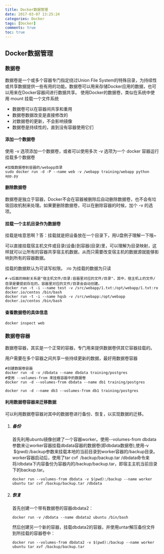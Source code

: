 ```yaml
---
title: Docker数据管理
date: 2017-03-07 13:25:24
categories: Docker
tags: [Docker]
comments: true
toc: true
---
```



## Docker数据管理

### 数据卷

数据卷是一个或多个容器专门指定绕过Union File System的特殊目录，为持续性或共享数据提供一些有用的功能。数据卷可以用来存储Docker应用的数据，也可以用来在Docker容器间进行数据共享。 使用Docker的数据卷，类似在系统中使用 mount 挂载一个文件系统

- 数据卷可以在容器间共享和重用
- 数据卷数据改变是直接修改的
- 对数据卷的更新，不会影响镜像
- 数据卷是持续性的，直到没有容器使用它们

#### 添加一个数据卷

使用 -v 选项添加一个数据卷，或者可以使用多次 -v 选项为一个 docker 容器运行挂载多个数据卷 

```shell
#加载数据卷到容器的/webapp目录
sudo docker run -d -P --name web -v /webapp training/webapp python app.py
```

#### 删除数据卷

数据卷是独立于容器，Docker不会在容器被删除后自动删除数据卷，也不会有垃圾回收机制来处理。如果要删除数据卷，可以在删除容器的时候，加个 -v 的选项。

#### 挂载一个主机目录作为数据卷

挂载是啥意思啊？答：挂载就是把设备放在一个目录下，用U盘例子理解一下哦~

可以直接挂载宿主机文件或目录(设备)到容器(目录)里，可以理解为目录映射，这样就可以让所有的容器共享宿主机数据，从而只需要改变宿主机的数据源就能够影响到所有的容器数据。 

挂载的数据默认为可读写权限。 :ro 为挂载的数据为只读

```shell
#-v后面的映射关系是"宿主机文件/目录:容器里对应的文件/目录"，其中，宿主机上的文件/目录是要提前存在的，容器里对应的文件/目录会自动创建。 
docker run -t -i --name test -v /src/webapp/1.txt:/opt/webapp/1.txt:ro docker.io/centos /bin/bash
docker run -t -i --name hqsb -v /src/webapp:/opt/webapp docker.io/centos /bin/bash
```

#### 查看数据卷的具体信息

```
docker inspect web
```

### 数据卷容器

数据卷容器，其实是一个正常的容器，专门用来提供数据卷供其它容器挂载的。

用户需要在多个容器之间共享一些持续更新的数据，最好用数据卷容器

```shell
#创建数据卷容器
docker run -d -v /dbdata --name dbdata training/postgres
#使用 --volumes-from 来挂载容器中的数据卷
docker run -d --volumes-from dbdata --name db1 training/postgres

docker run -d --name db3 --volumes-from db1 training/postgres
```

#### 利用数据卷容器来迁移数据

可以利用数据卷容器对其中的数据卷进行备份、恢复，以实现数据的迁移。 

1. ##### 备份

   首先利用ubuntu镜像创建了一个容器worker。使用--volumes-from dbdata参数来让worker容器挂载dbdata容器的数据卷(即dbdata数据卷),使用-v  $(pwd):/backup参数来挂载本地的当前目录到worker容器的/backup目录。worker容器启动后，使用了tar cvf  /backup/backup.tar /dbdata命令来将/dbdata下内容备份为容器内的/backup/backup.tar，即宿主主机当前目录下的backup.tar。 

   ```shell
   docker run --volumes-from dbdata -v $(pwd):/backup --name worker ubuntu tar cvf /backup/backup.tar /dbdata
   ```

2. ##### 恢复

   首先创建一个带有数据卷的容器dbdata2：

   ```shell
   docker run -v /dbdata --name dbdata2 ubuntu /bin/bash
   ```

   然后创建另一个新的容器，挂载dbdata2的容器，并使用untar解压备份文件到所挂载的容器卷中：

   ```shell
   docker run --volumes-from dbdata2 -v $(pwd):/backup --name worker ubuntu tar xvf /backup/backup.tar
   ```

   